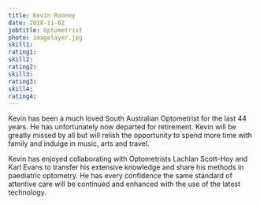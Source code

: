 ```yaml
---
title: Kevin Rooney
date: 2018-11-02
jobtitle: Optometrist
photo: imagelayer.jpg
skill1: 
rating1: 
skill2: 
rating2: 
skill3: 
rating3: 
skill4: 
rating4: 
---
```


Kevin has been a much loved South Australian Optometrist for the last 44 years. He has unfortunately now departed for retirement. Kevin will be greatly missed by all but will relish the opportunity to spend more time with family and indulge in music, arts and travel. 

Kevin has enjoyed collaborating with Optometrists Lachlan Scott-Hoy and Karl Evans to transfer his extensive knowledge and share his methods in paediatric optometry. He has every confidence the same standard of attentive care will be continued and enhanced with the use of the latest technology.
